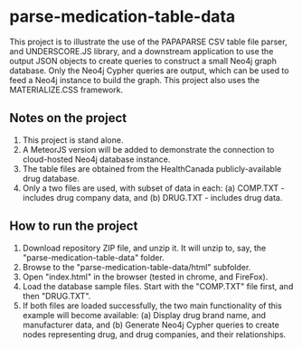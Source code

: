 # parse-medication-table-data

This project is to illustrate the use of the PAPAPARSE CSV table file parser, and UNDERSCORE.JS library,  and a downstream application to use the output JSON objects to create queries to construct a small Neo4j graph database. Only the Neo4j Cypher queries are output, which can be used to feed a Neo4j instance to build the graph. This project also uses the MATERIALIZE.CSS framework.

## Notes on the project
1. This project is stand alone.
2. A MeteorJS version will be added to demonstrate the connection to cloud-hosted Neo4j database instance.
3. The table files are obtained from the HealthCanada publicly-available drug database.
4. Only a two files are used, with subset of data in each:
   (a) COMP.TXT - includes drug company data, and 
   (b) DRUG.TXT - includes drug data.


## How to run the project
1. Download repository ZIP file, and unzip it. It will unzip to, say, the "parse-medication-table-data" folder.
2. Browse to the "parse-medication-table-data/html" subfolder.
3. Open "index.html" in the browser (tested in chrome, and FireFox).
4. Load the database sample files. Start with the "COMP.TXT" file first, and then "DRUG.TXT".
5. If both files are loaded successfully, the two main functionality of this example will become available:
    (a) Display drug brand name, and manufacturer data, and 
    (b) Generate Neo4j Cypher queries to create nodes representing drug, and drug companies, and their relationships.
